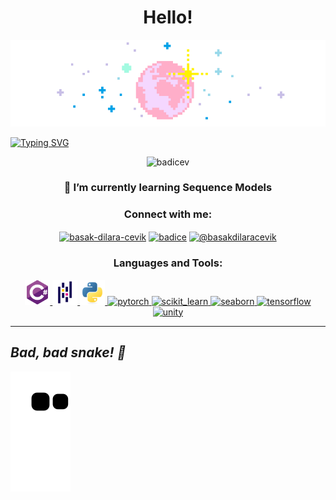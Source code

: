 <h1 align="center">Hello!</h1>

<!--   my-header-img -->
![](./images/myGif.gif)

<!--   my-ticker -->    
[![Typing SVG](https://readme-typing-svg.herokuapp.com?color=%2336BCF7&center=true&vCenter=true&width=600&lines=Hi+there+👋,+I+am+Başak+Dilara+Çevik;+Welcome+to+My+Profile!;AI+enthusiast+from+Turkey;SistersLab+Women+in+Tech+Academy+participant)](https://git.io/typing-svg)

<p align="center"> <img src="https://komarev.com/ghpvc/?username=badicev&label=Profile%20views&color=0e75b6&style=flat" alt="badicev" /> </p>


<h3 align="center">🌱 I’m currently learning Sequence Models</h3>
<h3 align="center">Connect with me:</h3>
<p align="center">
<a href="https://linkedin.com/in/basak-dilara-cevik" target="blank"><img align="center" src="https://raw.githubusercontent.com/rahuldkjain/github-profile-readme-generator/master/src/images/icons/Social/linked-in-alt.svg" alt="basak-dilara-cevik" height="30" width="40" /></a>
<a href="https://kaggle.com/badice" target="blank"><img align="center" src="https://raw.githubusercontent.com/rahuldkjain/github-profile-readme-generator/master/src/images/icons/Social/kaggle.svg" alt="badice" height="30" width="40" /></a>
<a href="https://medium.com/@basakdilaracevik" target="blank"><img align="center" src="https://raw.githubusercontent.com/rahuldkjain/github-profile-readme-generator/master/src/images/icons/Social/medium.svg" alt="@basakdilaracevik" height="30" width="40" /></a>
</p>

<h3 align="center">Languages and Tools:</h3>
<p align="center"> <a href="https://www.w3schools.com/cs/" target="_blank" rel="noreferrer"> <img src="https://raw.githubusercontent.com/devicons/devicon/master/icons/csharp/csharp-original.svg" alt="csharp" width="40" height="40"/> </a> <a href="https://pandas.pydata.org/" target="_blank" rel="noreferrer"> <img src="https://raw.githubusercontent.com/devicons/devicon/2ae2a900d2f041da66e950e4d48052658d850630/icons/pandas/pandas-original.svg" alt="pandas" width="40" height="40"/> </a> <a href="https://www.python.org" target="_blank" rel="noreferrer"> <img src="https://raw.githubusercontent.com/devicons/devicon/master/icons/python/python-original.svg" alt="python" width="40" height="40"/> </a> <a href="https://pytorch.org/" target="_blank" rel="noreferrer"> <img src="https://www.vectorlogo.zone/logos/pytorch/pytorch-icon.svg" alt="pytorch" width="40" height="40"/> </a> <a href="https://scikit-learn.org/" target="_blank" rel="noreferrer"> <img src="https://upload.wikimedia.org/wikipedia/commons/0/05/Scikit_learn_logo_small.svg" alt="scikit_learn" width="40" height="40"/> </a> <a href="https://seaborn.pydata.org/" target="_blank" rel="noreferrer"> <img src="https://seaborn.pydata.org/_images/logo-mark-lightbg.svg" alt="seaborn" width="40" height="40"/> </a> <a href="https://www.tensorflow.org" target="_blank" rel="noreferrer"> <img src="https://www.vectorlogo.zone/logos/tensorflow/tensorflow-icon.svg" alt="tensorflow" width="40" height="40"/> </a> <a href="https://unity.com/" target="_blank" rel="noreferrer"> <img src="https://www.vectorlogo.zone/logos/unity3d/unity3d-icon.svg" alt="unity" width="40" height="40"/> </a> </p>

 </p align="center">

---
  *Bad, bad snake! 🐍* 
---

<!--   grid-snake -->

![](https://github.com/badicev/badicev/blob/output/github-contribution-grid-snake.svg)



